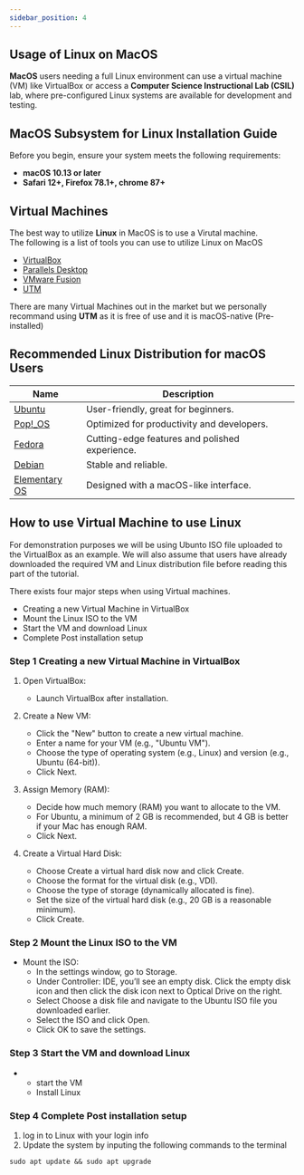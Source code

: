 ```yaml
---
sidebar_position: 4
---
```


## Usage of Linux on MacOS
**MacOS** users needing a full Linux environment can use a virtual machine (VM) like VirtualBox or access a **Computer Science Instructional Lab (CSIL)** lab, where pre-configured Linux systems are available for development and testing.


## MacOS Subsystem for Linux Installation Guide

Before you begin, ensure your system meets the following requirements:
- **macOS 10.13 or later**
- **Safari 12+, Firefox 78.1+, chrome 87+**

## Virtual Machines
The best way to utilize **Linux** in MacOS is to use a Virutal machine. \
The following is a list of tools you can use to utilize Linux on MacOS
 - [VirtualBox](https://www.virtualbox.org/)
 - [Parallels Desktop](https://www.parallels.com/products/desktop/?utm_medium=cpc&utm_source=google&utm_campaign=PDfM%20-%20B%20-%20EN%20-%20PS%20-%20Tier1%20-%20Consolidated&utm_term=parallels%20desktop&utm_content=General&utm_id=43693686&extensionid=&matchtype=e&device=c&devicemodel=&creative=670597955224&network=g&placement=&x-source=ppc&gad_source=1&gclid=Cj0KCQiA-aK8BhCDARIsAL_-H9lFedZ818kCuJZZlEgaKsgUODiQpwheGeihp-XNp575bqQvPgHIAKAaAjVvEALw_wcB)
 - [VMware Fusion](https://blogs.vmware.com/teamfusion/2024/05/fusion-pro-now-available-free-for-personal-use.html)
 - [UTM](https://mac.getutm.app/)
 
 There are many Virtual Machines out in the market but we personally recommand using **UTM** as it is free of use and it is macOS-native (Pre-installed)

## Recommended Linux Distribution for macOS Users
| Name | Description |
|------------------|------------------|
| [Ubuntu](https://ubuntu.com/download/desktop)  | User-friendly, great for beginners.   |
| [Pop!_OS](https://pop.system76.com/)  | Optimized for productivity and developers.   |
| [Fedora](https://fedoraproject.org/)  | Cutting-edge features and polished experience.  |
| [Debian](https://www.debian.org/distrib/)  | Stable and reliable.   |
| [Elementary OS](https://elementary.io/)   | Designed with a macOS-like interface.  |

## How to use Virtual Machine to use Linux
For demonstration purposes we will be using Ubunto ISO file uploaded to the VirtualBox as an example. We will also assume that users have already downloaded the required VM and Linux distribution file before reading this part of the tutorial.

There exists four major steps when using Virtual machines.

- Creating a new Virtual Machine in VirtualBox
- Mount the Linux ISO to the VM
- Start the VM and download Linux
- Complete Post installation setup

### Step 1 Creating a new Virtual Machine in VirtualBox
1. Open VirtualBox:
    - Launch VirtualBox after installation.

2. Create a New VM:
    - Click the "New" button to create a new virtual machine.
    - Enter a name for your VM (e.g., "Ubuntu VM").
    - Choose the type of operating system (e.g., Linux) and version (e.g., Ubuntu (64-bit)).
    - Click Next.
3. Assign Memory (RAM):

   - Decide how much memory (RAM) you want to allocate to the VM.
   - For Ubuntu, a minimum of 2 GB is recommended, but 4 GB is better if your Mac has enough RAM.
   - Click Next.
4. Create a Virtual Hard Disk:

    - Choose Create a virtual hard disk now and click Create.
    - Choose the format for the virtual disk (e.g., VDI).
    - Choose the type of storage (dynamically allocated is fine).
    - Set the size of the virtual hard disk (e.g., 20 GB is a reasonable minimum).
    - Click Create.

### Step 2 Mount the Linux ISO to the VM
- Mount the ISO:
    - In the settings window, go to Storage.
    - Under Controller: IDE, you’ll see an empty disk. Click the empty disk icon and then click the disk icon next to Optical Drive on the right.
    - Select Choose a disk file and navigate to the Ubuntu ISO file you downloaded earlier.
    - Select the ISO and click Open.
    - Click OK to save the settings.

### Step 3 Start the VM and download Linux
- 
    - start the VM
    - Install Linux

### Step 4 Complete Post installation setup
1. log in to Linux with your login info
2. Update the system by inputing the following commands to the terminal 

``` 
sudo apt update && sudo apt upgrade
```
